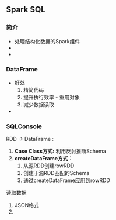 ## Spark SQL

### 简介

- 处理结构化数据的Spark组件
- 
- 

### DataFrame

 - 好处
   1. 精简代码
   2. 提升执行效率 - 重用对象
   3. 减少数据读取
 - 



### SQLConsole

RDD -> DataFrame :  

1. **Case Class方式:** 利用反射推断Schema
2. **createDataFrame方式：**
   1. 从源RDD创建rowRDD
   2. 创建于源RDD匹配的Schema
   3. 通过createDataFrame应用到rowRDD





读取数据

1. JSON格式
2. 